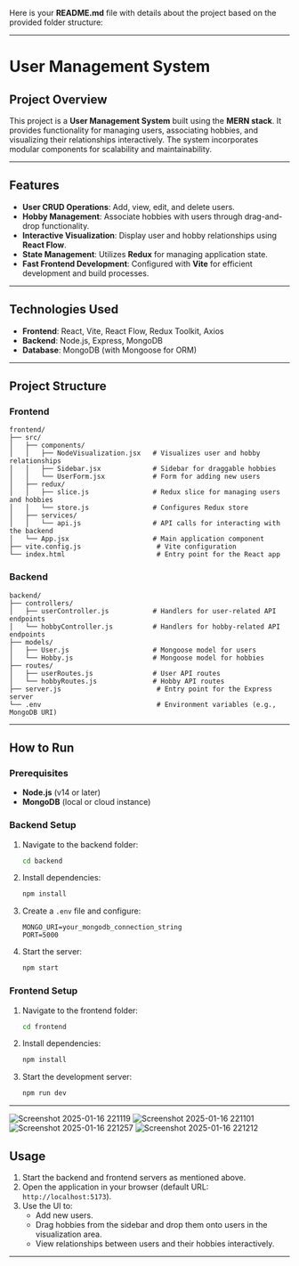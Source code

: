 Here is your **README.md** file with details about the project based on the provided folder structure:

---

# User Management System

## Project Overview

This project is a **User Management System** built using the **MERN stack**. It provides functionality for managing users, associating hobbies, and visualizing their relationships interactively. The system incorporates modular components for scalability and maintainability.

---

## Features

- **User CRUD Operations**: Add, view, edit, and delete users.
- **Hobby Management**: Associate hobbies with users through drag-and-drop functionality.
- **Interactive Visualization**: Display user and hobby relationships using **React Flow**.
- **State Management**: Utilizes **Redux** for managing application state.
- **Fast Frontend Development**: Configured with **Vite** for efficient development and build processes.

---

## Technologies Used

- **Frontend**: React, Vite, React Flow, Redux Toolkit, Axios
- **Backend**: Node.js, Express, MongoDB
- **Database**: MongoDB (with Mongoose for ORM)

---

## Project Structure

### Frontend

```
frontend/
├── src/
│   ├── components/
│   │   ├── NodeVisualization.jsx   # Visualizes user and hobby relationships
│   │   ├── Sidebar.jsx             # Sidebar for draggable hobbies
│   │   └── UserForm.jsx            # Form for adding new users
│   ├── redux/
│   │   ├── slice.js                # Redux slice for managing users and hobbies
│   │   └── store.js                # Configures Redux store
│   ├── services/
│   │   └── api.js                  # API calls for interacting with the backend
│   └── App.jsx                     # Main application component
├── vite.config.js                   # Vite configuration
└── index.html                       # Entry point for the React app
```

### Backend

```
backend/
├── controllers/
│   ├── userController.js           # Handlers for user-related API endpoints
│   └── hobbyController.js          # Handlers for hobby-related API endpoints
├── models/
│   ├── User.js                     # Mongoose model for users
│   └── Hobby.js                    # Mongoose model for hobbies
├── routes/
│   ├── userRoutes.js               # User API routes
│   └── hobbyRoutes.js              # Hobby API routes
├── server.js                        # Entry point for the Express server
└── .env                             # Environment variables (e.g., MongoDB URI)
```

---

## How to Run

### Prerequisites

- **Node.js** (v14 or later)
- **MongoDB** (local or cloud instance)

### Backend Setup

1. Navigate to the backend folder:
   ```bash
   cd backend
   ```
2. Install dependencies:
   ```bash
   npm install
   ```
3. Create a `.env` file and configure:
   ```env
   MONGO_URI=your_mongodb_connection_string
   PORT=5000
   ```
4. Start the server:
   ```bash
   npm start
   ```

### Frontend Setup

1. Navigate to the frontend folder:
   ```bash
   cd frontend
   ```
2. Install dependencies:
   ```bash
   npm install
   ```
3. Start the development server:
   ```bash
   npm run dev
   ```

---

![Screenshot 2025-01-16 221119](https://github.com/user-attachments/assets/4806d8d6-f1eb-487f-809c-feaec430d03d)
![Screenshot 2025-01-16 221101](https://github.com/user-attachments/assets/fe56f477-1ee4-4ed3-ac6b-7e80a234bb2a)
![Screenshot 2025-01-16 221257](https://github.com/user-attachments/assets/70f05c6a-10cc-4670-af1a-a37df3bd3ab8)
![Screenshot 2025-01-16 221212](https://github.com/user-attachments/assets/15a259a1-290e-4861-8868-dab6e365bb67)


## Usage

1. Start the backend and frontend servers as mentioned above.
2. Open the application in your browser (default URL: `http://localhost:5173`).
3. Use the UI to:
   - Add new users.
   - Drag hobbies from the sidebar and drop them onto users in the visualization area.
   - View relationships between users and their hobbies interactively.

---



